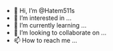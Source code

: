 - 👋 Hi, I’m @Hatem511s
- 👀 I’m interested in ...
- 🌱 I’m currently learning ...
- 💞️ I’m looking to collaborate on ...
- 📫 How to reach me ...

<!---
Hatem511s/Hatem511s is a ✨ special ✨ repository because its `README.md` (this file) appears on your GitHub profile.
You can click the Preview link to take a look at your changes.
--->
